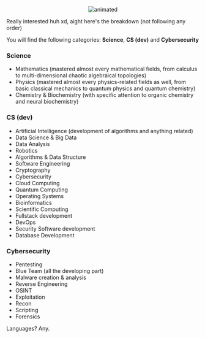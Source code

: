 <p align="center">
  <img src="https://github.com/dante-tech/dante-tech/assets/148709693/cc0ab690-dca8-4d38-ad2f-3bf9a4c5aecd" alt="animated" />
</p>

Really interested huh xd, aight here's the breakdown (not following any order)

You will find the following categories: **Science**, **CS (dev)** and **Cybersecurity**

### Science

- Mathematics (mastered almost every mathematical fields, from calculus to multi-dimensional chaotic algebraical topologies)
- Physics (mastered almost every physics-related fields as well, from basic classical mechanics to quantum physics and quantum chemistry)
- Chemistry & Biochemistry (with specific attention to organic chemistry and neural biochemistry)

### CS (dev)

- Artificial Intelligence (development of algorithms and anything related)
- Data Science & Big Data
- Data Analysis
- Robotics
- Algorithms & Data Structure
- Software Engineering
- Cryptography
- Cybersecurity
- Cloud Computing
- Quantum Computing
- Operating Systems
- Bioinformatics
- Scientific Computing
- Fullstack development
- DevOps
- Security Software development
- Database Development

### Cybersecurity

- Pentesting
- Blue Team (all the developing part)
- Malware creation & analysis
- Reverse Engineering
- OSINT
- Exploitation
- Recon
- Scripting
- Forensics

Languages? Any.
